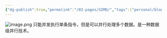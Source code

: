 ```yaml
---
{"dg-publish":true,"permalink":"/02-pages/SIMD/","tags":["personal/blog","计算机组成原理/CPU"]}
---
```


![image.png](https://yelanyanyu-img-bed.oss-cn-hangzhou.aliyuncs.com/img/blog/2024/11/20241128193353.png)
只能并发执行单条指令，但是可以并行处理多个数据。是一种数据级并行技术。